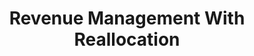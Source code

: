 ---
layout: redirect
permalink: /RevenueManagementWithReallocation/
redirect_from: 
  - /jmp/
  - /JMP/
redirect_to: /files/RevenueManagementWithReallocation.pdf

title: Revenue Management With Reallocation

seo_title: Revenue Management With Reallocation

header:
  og_image: /assets/images/ChangeInCSByChangeInProfits.png
  teaser: /assets/images/ChangeInCSByChangeInProfits.png
---